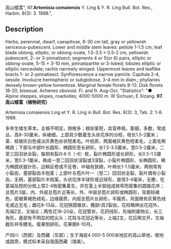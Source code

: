 高山矮蒿",
97.**Artemisia comaiensis** Y. Ling & Y. R. Ling Bull. Bot. Res., Harbin. 8(3): 3. 1988.",

## Description
Herbs, perennial, dwarf, caespitose, 8-30 cm tall, gray or yellowish sericeous-pubescent. Lower and middle stem leaves: petiole 1-1.5 cm; leaf blade oblong, elliptic, or oblong-ovate, 1.5-3.5 × 0.5-2 cm, yellowish pubescent, 2- or 3-pinnatisect; segments 4 or 5(or 6) pairs, elliptic or oblong-ovate, 5-15 × 3-10 mm, pinnatipartite or 3-lobed; lobules elliptic or elliptic-lanceolate; rachis narrowly winged. Uppermost leaves and leaflike bracts 1- or 2-pinnatisect. Synflorescence a narrow panicle. Capitula 2-4, sessile. Involucre hemispheric or subglobose, 3-4 mm in diam.; phyllaries densely brown-yellow tomentose. Marginal female florets 8-13. Disk florets 18-20, bisexual. Achenes obovoid. Fl. and fr. Aug-Oct.
  "Statistics": "● Alpine steppes, slopes, roadsides; 4000-5000 m. W Sichuan, E Xizang.
**97.高山矮蒿（植物研究）**

Artemisia comaiensis Ling et Y. R. Ling in Bull. Bot. Res. 8(3): 3, Tab. 2: 1-8. 1988.

多年生矮生草本。主根不明显，侧根多；根状茎短，具营养枝。茎细，多数，常成丛，高8-30厘米，纵棱细，上部具少数着生头状花序的分枝，枝长1.5-2厘米；茎、枝被灰白色或淡灰黄色丝状短柔毛。叶纸质，两面被灰黄色短柔毛，上面毛稍稀疏；下部与中部叶长圆形、椭圆形至长卵形，长1.5-3.5厘米，宽0.5-2厘米，二至三回羽状全裂，每侧有裂片4-5（-6）枚，裂片椭圆形或长卵形，长0.5-1.5厘米，宽0.3-1厘米，再成一至二回羽状深裂或3深裂，小裂片椭圆形、长椭圆形，稀为椭圆状披针形，边稍反卷或不反卷，中轴有狭翅，叶柄长1-1.5厘米，两侧常有小裂齿，基部裂齿半抱茎；上部叶与苞片叶一（至二）回羽状全裂，裂片偶有小裂齿，无柄，基部裂片半抱茎。头状花序半球形或近球形，直径3-4毫米，无梗，在茎端及短的分枝上常2-4枚密集着生，并在茎上半部组成狭窄而密集的圆锥花序；总苞片3层，内、外层总苞片近等长，外、中层总苞片卵形或椭圆形，背面棕褐色，密被黄褐色绒毛，边缘膜质，内层总苞片长卵形，半膜质，背面微有灰黄色绒毛或近无毛；雌花8-13朵，花冠狭圆锥状，檐部r具2裂齿，花柱略伸出花冠外，先端2叉，叉端尖；两性花18-20朵，花冠管状，花药线形，先端附属物尖，长三角形，基部有不明显的短尖头；花柱与花冠近等长，上端2叉，花后稍叉开，叉端截形并有睫毛。瘦果倒卵形。花果期8-10月。

产四川（西部）及西藏（东部）；生于海拔4 000-5 000米地区的高山草地、坡地或路旁。模式标本采自我国西藏（措美）。
